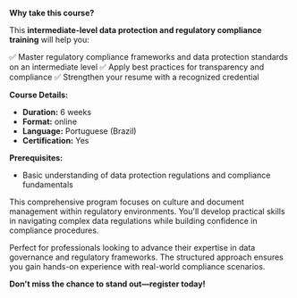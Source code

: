 **Why take this course?**

This **intermediate-level data protection and regulatory compliance training** will help you:

✅ Master regulatory compliance frameworks and data protection standards on an intermediate level
✅ Apply best practices for transparency and compliance
✅ Strengthen your resume with a recognized credential

**Course Details:**
- **Duration:** 6 weeks
- **Format:** online
- **Language:** Portuguese (Brazil)
- **Certification:** Yes

**Prerequisites:**
- Basic understanding of data protection regulations and compliance fundamentals

This comprehensive program focuses on culture and document management within regulatory environments. You'll develop practical skills in navigating complex data regulations while building confidence in compliance procedures.

Perfect for professionals looking to advance their expertise in data governance and regulatory frameworks. The structured approach ensures you gain hands-on experience with real-world compliance scenarios.

**Don't miss the chance to stand out—register today!**
